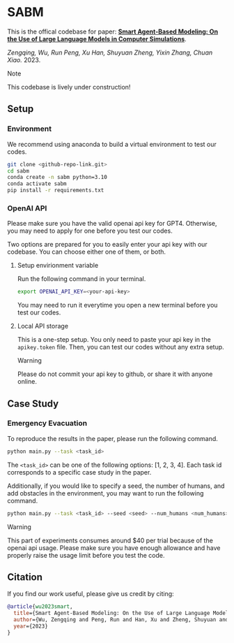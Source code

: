 # SABM

This is the offical codebase for paper:
**[Smart Agent-Based Modeling: On the Use of Large Language Models in Computer Simulations]()**. 

*Zengqing, Wu, Run Peng, Xu Han, Shuyuan Zheng, Yixin Zhang, Chuan Xiao.* 2023. 

> [!NOTE] 
> This codebase is lively under construction!

## Setup

### Environment

We recommend using anaconda to build a virtual environment to test our codes.

```bash
git clone <github-repo-link.git>
cd sabm
conda create -n sabm python=3.10
conda activate sabm
pip install -r requirements.txt
```

### OpenAI API

Please make sure you have the valid openai api key for GPT4. Otherwise, you may need to apply for one before you test our codes. 

Two options are prepared for you to easily enter your api key with our codebase. You can choose either one of them, or both.

1. Setup envirionment variable

    Run the following command in your terminal.
    
    ```bash
    export OPENAI_API_KEY=<your-api-key>
    ```
    You may need to run it everytime you open a new terminal before you test our codes.

2. Local API storage
    
    This is a one-step setup. You only need to paste your api key in the `apikey.token` file. Then, you can test our codes without any extra setup.

    > [!WARNING]  
    > Please do not commit your api key to github, or share it with anyone online.

## Case Study


### Emergency Evacuation

To reproduce the results in the paper, please run the following command.

```bash
python main.py --task <task_id>
```

The `<task_id>` can be one of the following options: [1, 2, 3, 4]. Each task id corresponds to a specific case study in the paper.

Additionally, if you would like to specify a seed, the number of humans, and add obstacles in the environment, you may want to run the following command.

```bash
python main.py --task <task_id> --seed <seed> --num_humans <num_humans> --need_obstacle
``````

> [!WARNING]  
> This part of experiments consumes around $40 per trial because of the openai api usage. Please make sure you have enough allowance and have properly raise the usage limit before you test the code.



## Citation

If you find our work useful, please give us credit by citing:

```bibtex
@article{wu2023smart,
  title={Smart Agent-Based Modeling: On the Use of Large Language Models in Computer Simulations},
  author={Wu, Zengqing and Peng, Run and Han, Xu and Zheng, Shuyuan and Zhang, Yixin and Xiao, Chuan},
  year={2023}
}
```
